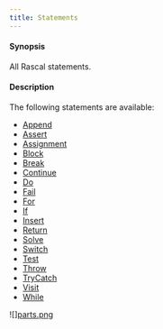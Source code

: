 ```yaml
---
title: Statements
---
```


#### Synopsis

All Rascal statements.

#### Description

The following statements are available:
* [Append](../../Rascal/Statements/Append)
* [Assert](../../Rascal/Statements/Assert)
* [Assignment](../../Rascal/Statements/Assignment)
* [Block](../../Rascal/Statements/Block)
* [Break](../../Rascal/Statements/Break)
* [Continue](../../Rascal/Statements/Continue)
* [Do](../../Rascal/Statements/Do)
* [Fail](../../Rascal/Statements/Fail)
* [For](../../Rascal/Statements/For)
* [If](../../Rascal/Statements/If)
* [Insert](../../Rascal/Statements/Insert)
* [Return](../../Rascal/Statements/Return)
* [Solve](../../Rascal/Statements/Solve)
* [Switch](../../Rascal/Statements/Switch)
* [Test](../../Rascal/Statements/Test)
* [Throw](../../Rascal/Statements/Throw)
* [TryCatch](../../Rascal/Statements/TryCatch)
* [Visit](../../Rascal/Statements/Visit)
* [While](../../Rascal/Statements/While)

![][parts.png](/assets/Rascal/Statements/statement-parts.png)

